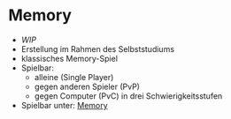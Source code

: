 # Memory

- *WIP*
- Erstellung im Rahmen des Selbststudiums
- klassisches Memory-Spiel
- Spielbar:
    - alleine (Single Player)
    - gegen anderen Spieler (PvP)
    - gegen Computer (PvC) in drei Schwierigkeitsstufen
- Spielbar unter: [Memory](https://mb89-memory.web.app/home)



